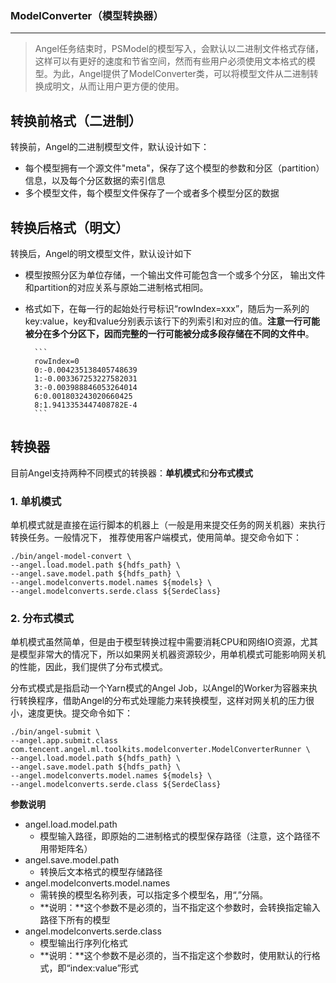 ### ModelConverter（模型转换器）

---

>  Angel任务结束时，PSModel的模型写入，会默认以二进制文件格式存储，这样可以有更好的速度和节省空间，然而有些用户必须使用文本格式的模型。为此，Angel提供了ModelConverter类，可以将模型文件从二进制转换成明文，从而让用户更方便的使用。

## 转换前格式（二进制）

转换前，Angel的二进制模型文件，默认设计如下：

* 每个模型拥有一个源文件"meta"，保存了这个模型的参数和分区（partition）信息，以及每个分区数据的索引信息
* 多个模型文件，每个模型文件保存了一个或者多个模型分区的数据


## 转换后格式（明文）

转换后，Angel的明文模型文件，默认设计如下

* 模型按照分区为单位存储，一个输出文件可能包含一个或多个分区， 输出文件和partition的对应关系与原始二进制格式相同。

* 格式如下，在每一行的起始处行号标识“rowIndex=xxx”，随后为一系列的key:value，key和value分别表示该行下的列索引和对应的值。**注意一行可能被分在多个分区下，因而完整的一行可能被分成多段存储在不同的文件中**。

        ```
        rowIndex=0
        0:-0.004235138405748639
        1:-0.003367253227582031
        3:-0.003988846053264014
        6:0.001803243020660425
        8:1.9413353447408782E-4
        ```
        
## 转换器

目前Angel支持两种不同模式的转换器：**单机模式**和**分布式模式**

### 1. 单机模式

单机模式就是直接在运行脚本的机器上（一般是用来提交任务的网关机器）来执行转换任务。一般情况下， 推荐使用客户端模式，使用简单。提交命令如下：


```bsh
./bin/angel-model-convert \
--angel.load.model.path ${hdfs_path} \
--angel.save.model.path ${hdfs_path} \
--angel.modelconverts.model.names ${models} \
--angel.modelconverts.serde.class ${SerdeClass}
```



### 2. 分布式模式

单机模式虽然简单，但是由于模型转换过程中需要消耗CPU和网络IO资源，尤其是模型非常大的情况下，所以如果网关机器资源较少，用单机模式可能影响网关机的性能，因此，我们提供了分布式模式。


分布式模式是指启动一个Yarn模式的Angel Job，以Angel的Worker为容器来执行转换程序，借助Angel的分布式处理能力来转换模型，这样对网关机的压力很小，速度更快。提交命令如下：


```bsh
./bin/angel-submit \
--angel.app.submit.class com.tencent.angel.ml.toolkits.modelconverter.ModelConverterRunner \
--angel.load.model.path ${hdfs_path} \
--angel.save.model.path ${hdfs_path} \
--angel.modelconverts.model.names ${models} \
--angel.modelconverts.serde.class ${SerdeClass}
```

**参数说明**

* angel.load.model.path
	* 模型输入路径，即原始的二进制格式的模型保存路径（注意，这个路径不用带矩阵名）
* angel.save.model.path
	* 转换后文本格式的模型存储路径
* angel.modelconverts.model.names
	* 需转换的模型名称列表，可以指定多个模型名，用“,”分隔。
	* **说明：**这个参数不是必须的，当不指定这个参数时，会转换指定输入路径下所有的模型
* angel.modelconverts.serde.class
	* 模型输出行序列化格式
	* **说明：**这个参数不是必须的，当不指定这个参数时，使用默认的行格式，即“index:value”形式